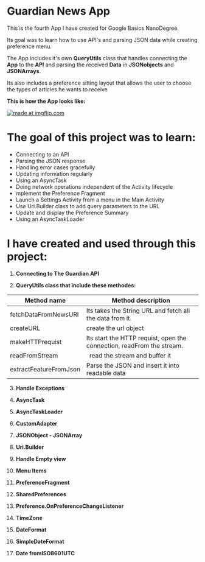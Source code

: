 # Guardian News App

This is the fourth App I have created for Google Basics NanoDegree.

Its goal was to learn how to use API's and parsing JSON data while creating preference menu.

The App includes it's own **QueryUtils** class that handles connecting the **App** to the **API** and parsing the received **Data** in **JSONobjects** and **JSONArrays**.

Its also includes a preference sitting layout that allows the user to choose the types of articles he wants to receive 

**This is how the App looks like:**


<a href="https://gfycat.com/gifs/detail/ObeseZigzagDogwoodtwigborer"><img src="https://thumbs.gfycat.com/ObeseZigzagDogwoodtwigborer-size_restricted.gif" title="made at imgflip.com"/></a>

# The goal of this project was to learn:

-   Connecting to an API
-   Parsing the JSON response
-   Handling error cases gracefully
-   Updating information regularly
-   Using an AsyncTask
-   Doing network operations independent of the Activity lifecycle
-  mplement the Preference Fragment
-   Launch a Settings Activity from a menu in the Main Activity
-   Use Uri.Builder class to add query parameters to the URL
-   Update and display the Preference Summary
-   Using an AsyncTaskLoader

# I have created and used through this project:

 1. **Connecting to The  Guardian API**
 
 2. **QueryUtils class that include these methodes:**

|Method name  | Method description |
|--|--|
| fetchDataFromNewsURl | Its takes the String URL and fetch all the data from it. |
|createURL|create the url object|
|makeHTTPrequist|Its start the HTTP requist, open the connection, readFrom the stream.|
|readFromStream|` `read the stream and buffer it|
|extractFeatureFromJson|Parse the JSON and insert it into readable data|

 3. **Handle Exceptions**

 4. **AsyncTask**

 5. **AsyncTaskLoader**
    
 6. **CustomAdapter**

 7. **JSONObject - JSONArray**

 8. **Uri.Builder**

 9. **Handle Empty view**

 10. **Menu Items**

 11. **PreferenceFragment**

 12. **SharedPreferences**

 13. **Preference.OnPreferenceChangeListener**

 14. **TimeZone**

 15. **DateFormat**

 16. **SimpleDateFormat**

 17. **Date fromISO8601UTC**

 

